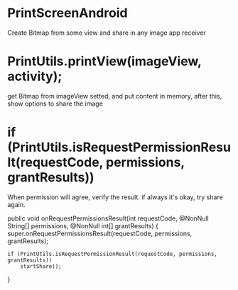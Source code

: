 # PrintScreenAndroid
Create Bitmap from some view and share in any image app receiver

# PrintUtils.printView(imageView, activity);
get Bitmap from imageView setted, and put content in memory, after this, show options to share the image

# if (PrintUtils.isRequestPermissionResult(requestCode, permissions, grantResults))
When permission will agree, verify the result. if always it's okay, try share again.

public void onRequestPermissionsResult(int requestCode, @NonNull String[] permissions, @NonNull int[] grantResults) {
    super.onRequestPermissionsResult(requestCode, permissions, grantResults);

    if (PrintUtils.isRequestPermissionResult(requestCode, permissions, grantResults))
        startShare();
}
